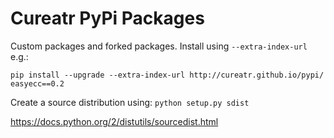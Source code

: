 # Cureatr PyPi Packages

Custom packages and forked packages. Install using `--extra-index-url` e.g.:

```pip install --upgrade --extra-index-url http://cureatr.github.io/pypi/ easyecc==0.2```

Create a source distribution using:
``python setup.py sdist``

https://docs.python.org/2/distutils/sourcedist.html
